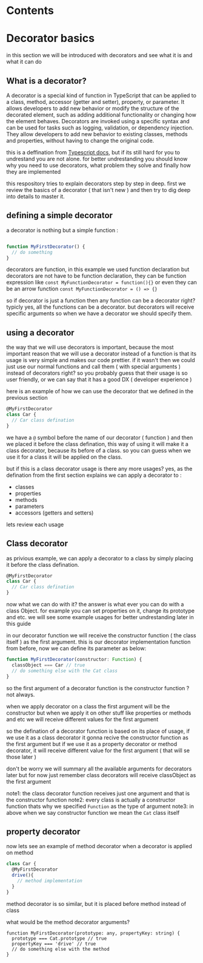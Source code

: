 # Contents


# Decorator basics

in this section we will be introduced with decorators and see what it is and what it can do

## What is a decorator?

A decorator is a special kind of function in TypeScript that can be applied to a class, method, accessor (getter and setter), property, or parameter. It allows developers to add new behavior or modify the structure of the decorated element, such as adding additional functionality or changing how the element behaves. Decorators are invoked using a specific syntax and can be used for tasks such as logging, validation, or dependency injection. They allow developers to add new behavior to existing classes, methods and properties, without having to change the original code.

this is a deffination from [Typescript docs](https://www.typescriptlang.org/docs/handbook/decorators.html#decorators), but if its still hard for you to undrestand you are not alone. for better undrestanding you should know why you need to use decorators, what problem they solve and finally how they are implemented

this respository tries to explain decorators step by step in deep. first we review the basics of a decorator ( that isn't new ) and then try to dig deep into details to master it.

## defining a simple decorator

a decorator is nothing but a simple function : 

``` JAVASCRIPT

function MyFirstDecorator() {
  // do something
}
```
decorators are function, in this example we used function declaration but decorators are not have to be function declaration, they can be function expression like `const MyFunctionDecorator = function(){}` or even they can be an arrow function `const MyFunctionDecorator = () => {}`

so if decorator is just a function then any function can be a decorator right? 
typicly yes, all the functions can be a decorator. but decorators will receive specific arguments so when we have a decorator we should specify them. 

## using a decorator 

the way that we will use decorators is important, because the most important reason that we will use a decorator instead of a function is that its usage is very simple and makes our code prettier. 
if it wasn't then we could just use our normal functions and call them ( with special arguments ) instead of decorators right?
so you probably guess that their usage is so user friendly, or we can say that it has a good DX ( developer experience )

here is an example of how we can use the decorator that we defined in the previous section

```JAVASCRIPT
@MyFirstDecorator
class Car {
  // Car class defination  
}
```

we have a `@` symbol before the name of our decorator ( function ) and then we placed it before the class defination, this way of using it will make it a class decorator, because its before of a class. so you can guess when we use it for a class it will be applied on the class.

but if this is a class decorator usage is there any more usages? 
yes, as the defination from the first section explains we can apply a decorator to : 

- classes
- properties 
- methods
- parameters
- accessors (getters and setters)

lets review each usage 

## Class decorator

as privious example, we can apply a decorator to a class by simply placing it before the class defination.

```JAVASCRIPT
@MyFirstDecorator
class Car {
  // Car class defination  
}
```

now what we can do with it? the answer is what ever you can do with a class Object. for example you can set properties on it, change its prototype and etc. we will see some example usages for better undrestanding later in this guide

in our decorator function we will receive the constructor function ( the class itself ) as the first argument. this is our decorator implementation function from before, now we can define its parameter as below:

```TYPESCRIPT
function MyFirstDecorator(constructor: Function) {
  classObject === Car // true
  // do something else with the Cat class 
}
```

so the first argument of a decorator function is the constructor function ? not always.

when we apply decorator on a class the first argument will be the constructor but when we apply it on other stuff like properties or methods and etc we will receive different values for the first argument 

so the defination of a decorator function is based on its place of usage, if we use it as a class decorator it gonna recive the constructor function as the first argument but if we use it as a property decorator or method decorator, it will receive different value for the first argument ( that will se those later )

don't be worry we will summary all the available arguments for decorators later but for now just remember class decorators will receive classObject as the first argument 

note1: the class decorator function receives just one argument and that is the constructor function
note2: every class is actually a constructor function thats why we specified `Function` as the type of argument
note3: in above when we say constructor function we mean the `Cat` class itself


## property decorator 

now lets see an example of method decorator when a decorator is applied on method

```JAVASCRIPT
class Car {
  @MyFirstDecorator
  drive(){
    // method implementation
  }
}
```

method decorator is so similar, but it is placed before method instead of class 

what would be the method decorator arguments?

```
function MyFirstDecorator(prototype: any, propertyKey: string) {
  prototype === Cat.prototype // true
  propertyKey === 'drive' // true
  // do something else with the method
}
```


